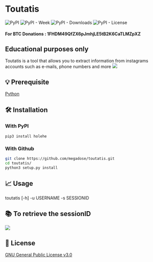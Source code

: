 # Toutatis
![PyPI](https://img.shields.io/pypi/v/toutatis) ![PyPI - Week](https://img.shields.io/pypi/dw/toutatis) ![PyPI - Downloads](https://static.pepy.tech/badge/toutatis) ![PyPI - License](https://img.shields.io/pypi/l/toutatis)
#### For BTC Donations : 1FHDM49QfZX6pJmhjLE5tB2K6CaTLMZpXZ
## Educational purposes only
Toutatis is a tool that allows you to extract information from instagrams accounts such as e-mails, phone numbers and more
![](https://files.catbox.moe/o806w9.gif)
## 💡 Prerequisite
 [Python](https://www.python.org/downloads/release/python-370/)

## 🛠️ Installation
### With PyPI
 ```
 pip3 install holehe
 ```
### With Github
```bash
git clone https://github.com/megadose/toutatis.git
cd toutatis/
python3 setup.py install
```
## 📈 Usage
toutatis [-h] -u USERNAME -s SESSIONID

## 📚 To retrieve the sessionID
![](https://files.catbox.moe/1rfi6j.png)
## 📝 License
[GNU General Public License v3.0](https://www.gnu.org/licenses/gpl-3.0.fr.html)
